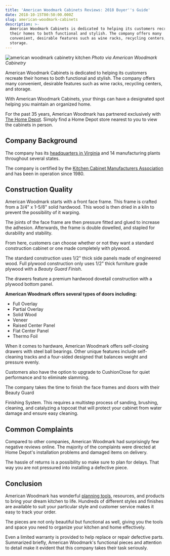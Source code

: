 ```yaml
---
title: 'American Woodmark Cabinets Reviews: 2018 Buyer''s Guide'
date: 2018-10-15T00:50:00.000Z
slug: american-woodmark-cabinets
description: >-
  American Woodmark Cabinets is dedicated to helping its customers recreate
  their homes to both functional and stylish. The company offers many
  convenient, desirable features such as wine racks, recycling centers, and
  storage.
---
```

![american woodmark cabinetry kitchen](http://www.doorwaysmagazine.com/wp-content/uploads/american_woodmark_cabinetry_kitchen.jpg) _Photo via American Woodmark Cabinetry_

American Woodmark Cabinets is dedicated to helping its customers recreate their homes to both functional and stylish. The company offers many convenient, desirable features such as wine racks, recycling centers, and storage. 

With American Woodmark Cabinets, your things can have a designated spot helping you maintain an organized home. 

For the past 35 years, American Woodmark has partnered exclusively with [The Home Depot](http://www.homedepot.com/b/Kitchen-Cabinets-Cabinet-Hardware/American-Woodmark/N-5yc1vZas87Zc15). Simply find a Home Depot store nearest to you to view the cabinets in person.

## Company Background

The company has its [headquarters in Virginia](http://woodmarkcabinetry.com/) and 14 manufacturing plants throughout several states. 

The company is certified by the [Kitchen Cabinet Manufacturers Association](http://www.kcma.org/) and has been in operation since 1980.

## Construction Quality

American Woodmark starts with a front face frame. This frame is crafted from a 3/4" x 1-5/8" solid hardwood. This wood is then dried in a kiln to prevent the possibility of it warping. 

The joints of the face frame are then pressure fitted and glued to increase the adhesion. Afterwards, the frame is double dowelled, and stapled for durability and stability.

From here, customers can choose whether or not they want a standard construction cabinet or one made completely with plywood. 

The standard construction uses 1/2" thick side panels made of engineered wood. Full plywood construction only uses 1/2” thick furniture grade plywood with a _Beauty Guard Finish_. 

The drawers feature a premium hardwood dovetail construction with a plywood bottom panel. 

**American Woodmark offers several types of doors including:**

* Full Overlay
* Partial Overlay
* Solid Wood
* Veneer
* Raised Center Panel
* Flat Center Panel
* Thermo Foil

When it comes to hardware, American Woodmark offers self-closing drawers with steel ball bearings. Other unique features include self-cleaning tracks and a four-sided designed that balances weight and pressure evenly. 

Customers also have the option to upgrade to CushionClose for quiet performance and to eliminate slamming. 

The company takes the time to finish the face frames and doors with their Beauty Guard 

Finishing System. This requires a multistep process of sanding, brushing, cleaning, and catalyzing a topcoat that will protect your cabinet from water damage and ensure easy cleaning.

## Common Complaints

Compared to other companies, American Woodmark had surprisingly few negative reviews online. The majority of the complaints were directed at Home Depot's installation problems and damaged items on delivery. 

The hassle of returns is a possibility so make sure to plan for delays. That way you are not pressured into installing a defective piece. 

## Conclusion

American Woodmark has wonderful [planning tools](http://woodmarkcabinetry.com/planning-tools), resources, and products to bring your dream kitchen to life. Hundreds of different styles and finishes are available to suit your particular style and customer service makes it easy to track your order. 

The pieces are not only beautiful but functional as well, giving you the tools and space you need to organize your kitchen and home effectively. 

Even a limited warranty is provided to help replace or repair defective parts. Summarized briefly, American Woodmark's functional pieces and attention to detail make it evident that this company takes their task seriously.
